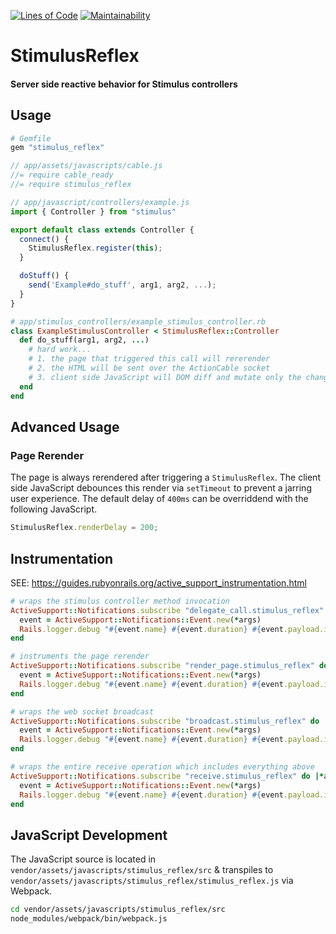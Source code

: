 [![Lines of Code](http://img.shields.io/badge/lines_of_code-131-brightgreen.svg?style=flat)](http://blog.codinghorror.com/the-best-code-is-no-code-at-all/)
[![Maintainability](https://img.shields.io/codeclimate/maintainability/hopsoft/stimulus_reflex.svg)](https://codeclimate.com/github/hopsoft/stimulus_reflex)

# StimulusReflex

#### Server side reactive behavior for Stimulus controllers

## Usage

```ruby
# Gemfile
gem "stimulus_reflex"
```

```javascript
// app/assets/javascripts/cable.js
//= require cable_ready
//= require stimulus_reflex
```

```javascript
// app/javascript/controllers/example.js
import { Controller } from "stimulus"

export default class extends Controller {
  connect() {
    StimulusReflex.register(this);
  }

  doStuff() {
    send('Example#do_stuff', arg1, arg2, ...);
  }
}
```

```ruby
# app/stimulus_controllers/example_stimulus_controller.rb
class ExampleStimulusController < StimulusReflex::Controller
  def do_stuff(arg1, arg2, ...)
    # hard work...
    # 1. the page that triggered this call will rererender
    # 2. the HTML will be sent over the ActionCable socket
    # 3. client side JavaScript will DOM diff and mutate only the changed nodes
  end
end
```

## Advanced Usage

### Page Rerender

The page is always rerendered after triggering a `StimulusReflex`.
The client side JavaScript debounces this render via `setTimeout` to prevent a jarring user experience.
The default delay of `400ms` can be overriddend with the following JavaScript.

```javascript
StimulusReflex.renderDelay = 200;
```

## Instrumentation

SEE: https://guides.rubyonrails.org/active_support_instrumentation.html

```ruby
# wraps the stimulus controller method invocation
ActiveSupport::Notifications.subscribe "delegate_call.stimulus_reflex" do |*args|
  event = ActiveSupport::Notifications::Event.new(*args)
  Rails.logger.debug "#{event.name} #{event.duration} #{event.payload.inspect}"
end

# instruments the page rerender
ActiveSupport::Notifications.subscribe "render_page.stimulus_reflex" do |*args|
  event = ActiveSupport::Notifications::Event.new(*args)
  Rails.logger.debug "#{event.name} #{event.duration} #{event.payload.inspect}"
end

# wraps the web socket broadcast
ActiveSupport::Notifications.subscribe "broadcast.stimulus_reflex" do |*args|
  event = ActiveSupport::Notifications::Event.new(*args)
  Rails.logger.debug "#{event.name} #{event.duration} #{event.payload.inspect}"
end

# wraps the entire receive operation which includes everything above
ActiveSupport::Notifications.subscribe "receive.stimulus_reflex" do |*args|
  event = ActiveSupport::Notifications::Event.new(*args)
  Rails.logger.debug "#{event.name} #{event.duration} #{event.payload.inspect}"
end
```

## JavaScript Development

The JavaScript source is located in `vendor/assets/javascripts/stimulus_reflex/src`
& transpiles to `vendor/assets/javascripts/stimulus_reflex/stimulus_reflex.js` via Webpack.

```sh
cd vendor/assets/javascripts/stimulus_reflex/src
node_modules/webpack/bin/webpack.js
```
